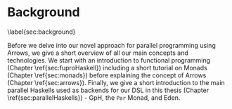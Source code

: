 # Background

\label{sec:background}

Before we delve into our novel approach for parallel programming using
Arrows, we give a short overview of all our main concepts and technologies.
We start with an introduction to functional programming (Chapter \ref{sec:fuproHaskell})
including a short tutorial on Monads (Chapter \ref{sec:monads}) before explaining the concept of Arrows
(Chapter \ref{sec:arrows}). Finally, we give a short introduction to the main parallel
Haskells used as backends for our DSL in this thesis (Chapter \ref{sec:parallelHaskells}) - GpH, the `Par` Monad, and
Eden.
